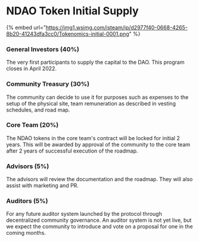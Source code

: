 # NDAO Token Initial Supply

{% embed url="https://img1.wsimg.com/isteam/ip/d2977f40-0668-4265-8b20-41243dfa3cc0/Tokenomics-initial-0001.png" %}

### General Investors (40%)

The very first participants to supply the capital to the DAO. This program closes in April 2022.&#x20;

### Community Treasury (30%)

The community can decide to use it for purposes such as expenses to the setup of the physical site, team remuneration as described in vesting schedules, and road map.

### Core Team (20%)

The NDAO tokens in the core team's contract will be locked for initial 2 years. This will be awarded by approval of the community to the core team after 2 years of successful execution of the roadmap.

### Advisors (5%)

The advisors will review the documentation and the roadmap. They will also assist with marketing and PR.

### Auditors (5%)

For any future auditor system launched by the protocol through decentralized community governance. An auditor system is not yet live, but we expect the community to introduce and vote on a proposal for one in the coming months.&#x20;


